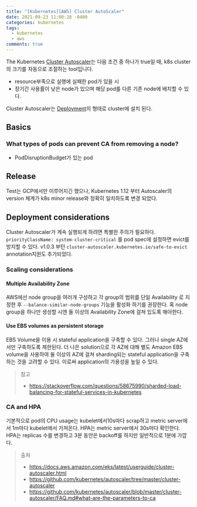 ```yaml
---
title: "[Kubernetes][AWS] Cluster AutoScaler"
date: 2021-09-23 11:00:28 -0400
categories: kubernetes
tags:
  - kubernetes
  - aws
comments: true
---
```

The Kubernetes [Cluster Autoscaler](https://github.com/kubernetes/autoscaler/tree/master/cluster-autoscaler)는 다음 조건 중 하나가 true일 때, k8s cluster의 크기를 자동으로 조절하는 tool입니다.
- resource부족으로 실행에 실패한 pod가 있을 시
- 장기간 사용률이 낮은 node가 있으며 해당 pod를 다른 기존 node에 배치할 수 있다.

Cluster Autoscaler는 [Deployment](https://github.com/kubernetes/autoscaler/tree/master/cluster-autoscaler/cloudprovider/aws/examples)의 형태로 cluster에 설치 된다.

## Basics
### What types of pods can prevent CA from removing a node?
- PodDisruptionBudget가 있는 pod

## Release
Test는 GCP에서만 이루어지긴 했으나, Kubernetes 1.12 부터 Autoscaler의 version 체계가 k8s minor release와 정확히 일치하도록 변경 되었다.

## Deployment considerations
Cluster Autoscaler가 계속 실행되게 하려면 특별한 주의가 필요하다. `priorityClassName: system-cluster-critical` 를 pod spec에 설정하면 evict를 방지할 수 있다.
v1.0.3 부턴 `cluster-autoscaler.kubernetes.io/safe-to-evict` annotation지원도 추가되었다.

### Scaling considerations
#### Multiple Availability Zone
AWS에선 node group을 여러개 구성하고 각 group의 범위를 단일 Availability 로 지정한 후 `--balance-similar-node-groups` 기능을 활성화 하기를 권장한다. 혹 node group을 하나만 생성할 시엔 둘 이상의 Availability Zone에 걸쳐 있도록 해아한다.
#### Use EBS volumes as persistent storage
EBS Volume을 이용 시 stateful application을 구축할 수 있다. 그러나 single AZ에서만 구축하도록 제한된다. 더 나은 solution으로 각 AZ에 대해 별도 Amazon EBS volume을 사용하여 둘 이상의 AZ에 걸쳐 sharding되는 stateful application을 구축하는 것을 고려할 수 있다. 이로써 application의 가용성을 높일 수 있다.
> 참고
> - https://stackoverflow.com/questions/58675990/sharded-load-balancing-for-stateful-services-in-kubernetes

### CA and HPA
기본적으로 pod의 CPU usage는 kubelet에서10s마다 scrap하고 metric server에서 1m마다 kubelet에서 가져온다. HPA는 metric server에서 30s마다 확인한다. HPA는 replicas 수를 변경하고 3분 동안은 backoff를 하지만 일반적으로 1분에 가깝다.

> 출처
>- https://docs.aws.amazon.com/eks/latest/userguide/cluster-autoscaler.html
>- https://github.com/kubernetes/autoscaler/tree/master/cluster-autoscaler
>- https://github.com/kubernetes/autoscaler/blob/master/cluster-autoscaler/FAQ.md#what-are-the-parameters-to-ca
